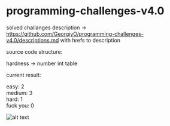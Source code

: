 # programming-challenges-v4.0

solved challanges description -> https://github.com/GeorgiyO/programming-challenges-v4.0/descriptions.md with hrefs to description

source code structure:

hardness -> number int table

current result:

easy:     2<br>
medium:   3<br>
hard:     1<br>
fuck you: 0<br>

![alt text](https://i.imgur.com/frF3nX9.jpg)
